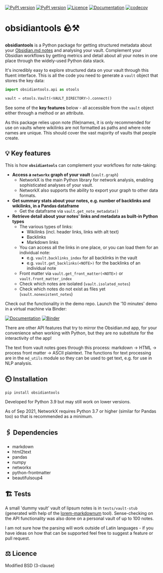 [![PyPI version](https://badge.fury.io/py/obsidiantools.svg)](https://badge.fury.io/py/obsidiantools) [![PyPI version](https://img.shields.io/pypi/pyversions/obsidiantools.svg)](https://badge.fury.io/py/obsidiantools)
[![Licence](https://img.shields.io/badge/License-BSD%203--Clause-blue.svg)](https://github.com/mfarragher/obsidiantools/blob/main/LICENSE) [![Documentation](https://img.shields.io/badge/docs-obsidiantools--demo-orange)](https://github.com/mfarragher/obsidiantools-demo) [![codecov](https://codecov.io/gh/mfarragher/obsidiantools/branch/main/graph/badge.svg)](https://codecov.io/gh/mfarragher/obsidiantools)

# obsidiantools 🪨⚒️
**obsidiantools** is a Python package for getting structured metadata about your [Obsidian.md notes](https://obsidian.md/) and analysing your vault.  Complement your Obsidian workflows by getting metrics and detail about all your notes in one place through the widely-used Python data stack.

It's incredibly easy to explore structured data on your vault through this fluent interface.  This is all the code you need to generate a `vault` object that stores the key data:

```python
import obsidiantools.api as otools

vault = otools.Vault(<VAULT_DIRECTORY>).connect()
```

See some of the **key features** below - all accessible from the `vault` object either through a method or an attribute.

As this package relies upon note (file)names, it is only recommended for use on vaults where wikilinks are not formatted as paths and where note names are unique.  This should cover the vast majority of vaults that people create.

## 💡 Key features
This is how **`obsidiantools`** can complement your workflows for note-taking:
- **Access a `networkx` graph of your vault** (`vault.graph`)
    - NetworkX is the main Python library for network analysis, enabling sophisticated analyses of your vault.
    - NetworkX also supports the ability to export your graph to other data formats.
- **Get summary stats about your notes, e.g. number of backlinks and wikilinks, in a Pandas dataframe**
    - Get the dataframe via `vault.get_note_metadata()`
- **Retrieve detail about your notes' links and metadata as built-in Python types**
    - The various types of links:
        - Wikilinks (incl. header links, links with alt text)
        - Backlinks
        - Markdown links
    - You can access all the links in one place, or you can load them for an individual note:
        - e.g. `vault.backlinks_index` for all backlinks in the vault
        - e.g. `vault.get_backlinks(<NOTE>)` for the backlinks of an individual note
    - Front matter via `vault.get_front_matter(<NOTE>)` or `vault.front_matter_index`
    - Check which notes are isolated (`vault.isolated_notes`)
    - Check which notes do not exist as files yet (`vault.nonexistent_notes`)

Check out the functionality in the demo repo.  Launch the '10 minutes' demo in a virtual machine via Binder:

[![Documentation](https://img.shields.io/badge/docs-obsidiantools--demo-orange)](https://github.com/mfarragher/obsidiantools-demo) [![Binder](https://mybinder.org/badge_logo.svg)](https://mybinder.org/v2/gh/mfarragher/obsidiantools-demo/HEAD?filepath=obsidiantools%20in%2010%20minutes.ipynb)

There are other API features that try to mirror the Obsidian.md app, for your convenience when working with Python, but they are no substitute for the interactivity of the app!

The text from vault notes goes through this process: markdown → HTML → process front matter → ASCII plaintext.  The functions for text processing are in the `md_utils` module so they can be used to get text, e.g. for use in NLP analysis.

## ⏲️ Installation
``pip install obsidiantools``

Developed for Python 3.9 but may still work on lower versions.

As of Sep 2021, NetworkX requires Python 3.7 or higher (similar for Pandas too) so that is recommended as a minimum.

## 🖇️ Dependencies
- markdown
- html2text
- pandas
- numpy
- networkx
- python-frontmatter
- beautifulsoup4

## 🏗️ Tests
A small 'dummy vault' vault of lipsum notes is in `tests/vault-stub` (generated with help of the [lorem-markdownum](https://github.com/jaspervdj/lorem-markdownum) tool).  Sense-checking on the API functionality was also done on a personal vault of up to 100 notes.

I am not sure how the parsing will work outside of Latin languages - if you have ideas on how that can be supported feel free to suggest a feature or pull request.

## ⚖️ Licence
Modified BSD (3-clause)

